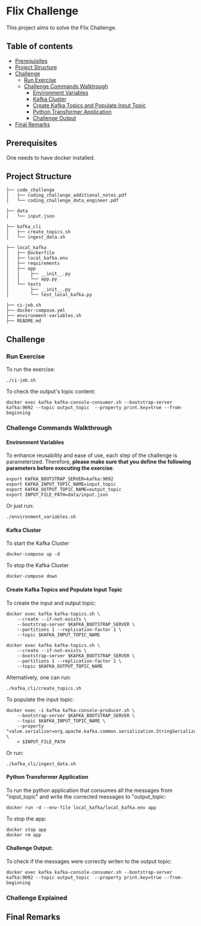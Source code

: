 # Flix Challenge
This project aims to solve the Flix Challenge.

## Table of contents
* [Prerequisites](#prerequisites)
* [Project Structure](#project-structure)
* [Challenge](#challenge)
  * [Run Exercise](#run-exercise)
  * [Challenge Commands Walktrough](#challenge-commands-walkthrough)
    * [Environment Variables](#environment-variables)
    * [Kafka Cluster](#kafka-cluster)
    * [Create Kafka Topics and Populate Input Topic](#create-kafka-topics-and-populate-input-topic) 
    * [Python Transformer Application](#python-transformer-application)
    * [Challenge Output](#challenge-output)
* [Final Remarks](#final-remarks) 

## Prerequisites
One needs to have docker installed.

## Project Structure
````
├── code_challenge
│   ├── coding_challenge_additional_notes.pdf
│   └── coding_challenge_data_engineer.pdf

├── data
│   └── input.json

├── kafka_cli
│   ├── create_topics.sh
│   └── ingest_data.sh

├── local_kafka
│   ├── Dockerfile
│   ├── local_kafka.env
│   ├── requirements
│   ├── app
│   │    ├── __init__.py
│   │    └── app.py
│   └── tests
│        ├── __init__.py
│        └── test_local_kafka.py

├── ci-job.sh
├── docker-compose.yml
├── environment-variables.sh
├── README.md
````

## Challenge
### Run Exercise
To run the exercise:
````
./ci-job.sh
````

To check the output's topic content:
````
docker exec kafka kafka-console-consumer.sh --bootstrap-server kafka:9092 --topic output_topic  --property print.key=true --from-beginning
````

### Challenge Commands Walkthrough

#### Environment Variables 
To enhance reusability and ease of use, each step of the challenge is parameterized. 
Therefore, **please make sure that you define the following parameters before executing the exercise**.

````
export KAFKA_BOOTSTRAP_SERVER=kafka:9092
export KAFKA_INPUT_TOPIC_NAME=input_topic
export KAFKA_OUTPUT_TOPIC_NAME=output_topic
export INPUT_FILE_PATH=data/input.json
````
Or just run:

````
./environment_variables.sh
````

#### Kafka Cluster
To start the Kafka Cluster

````
docker-compose up -d
````

To stop the Kafka Cluster
````
docker-compose down
````
#### Create Kafka Topics and Populate Input Topic
To create the input and output topic:

````
docker exec kafka kafka-topics.sh \
    --create --if-not-exists \
    --bootstrap-server $KAFKA_BOOTSTRAP_SERVER \
    --partitions 1 --replication-factor 1 \
    --topic $KAFKA_INPUT_TOPIC_NAME

docker exec kafka kafka-topics.sh \
    --create --if-not-exists \
    --bootstrap-server $KAFKA_BOOTSTRAP_SERVER \
    --partitions 1 --replication-factor 1 \
    --topic $KAFKA_OUTPUT_TOPIC_NAME
````
Alternatively, one can run:
````
./kafka_cli/create_topics.sh
````

To populate the input topic:
````
docker exec -i kafka kafka-console-producer.sh \
    --bootstrap-server $KAFKA_BOOTSTRAP_SERVER \
    --topic $KAFKA_INPUT_TOPIC_NAME \
    --property "value.serializer=org.apache.kafka.common.serialization.StringSerializer" \
    < $INPUT_FILE_PATH
````
Or run:
````
./kafka_cli/ingest_data.sh
````

#### Python Transformer Application
To run the python application that consumes all the messages from
"input_topic" and write the corrected messages to "output_topic:
````
docker run -d --env-file local_kafka/local_kafka.env app
````

To stop the app:
````
docker stop app
docker rm app
````

#### Challenge Output:
To check if the messages were correctly writen to the output topic:
````
docker exec kafka kafka-console-consumer.sh --bootstrap-server kafka:9092 --topic output_topic  --property print.key=true --from-beginning
````

### Challenge Explained






## Final Remarks
